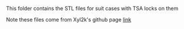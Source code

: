 This folder contains the STL files for suit cases with TSA locks on them

Note these files come from Xyl2k's github page [link](https://github.com/Xyl2k/TSA-Travel-Sentry-master-keys)
